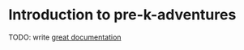 # Introduction to pre-k-adventures

TODO: write [great documentation](http://jacobian.org/writing/great-documentation/what-to-write/)
